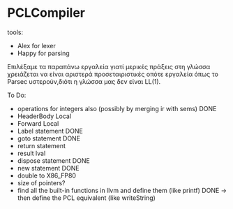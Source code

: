# PCLCompiler

tools:
* Alex for lexer
* Happy for parsing

Επιλέξαμε τα παραπάνω εργαλεία γιατί μερικές πράξεις στη γλώσσα χρειάζεται να είναι αριστερά προσεταιριστικές οπότε εργαλεία όπως το Parsec υστερούν,διότι η γλώσσα μας δεν είναι LL(1).

To Do:
- operations for integers also (possibly by merging ir with sems) DONE
- HeaderBody Local
- Forward Local
- Label statement DONE
- goto statement DONE
- return statement
- result lval
- dispose statement DONE
- new statement DONE
- double to X86_FP80 
- size of pointers?
- find all the built-in functions in llvm and define them (like printf) DONE
      -> then define the PCL equivalent (like writeString)


